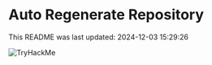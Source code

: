 # Auto Regenerate Repository

This README was last updated: 2024-12-03 15:29:26

 ![TryHackMe](https://tryhackme.com/badge/533634)
